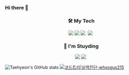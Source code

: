 ### Hi there 👋

<h3 align="center"> 🛠️ My Tech </h3>
<div align="center">
  <img src="https://img.shields.io/badge/Java-20232a.svg?style=for-the-badge&logo=jordan&logoColor=F9A03C" />
  <img src="https://img.shields.io/badge/Spring Boot-20232a.svg?style=for-the-badge&logo=spring-boot&logoColor=6DB33F" />
  <img src="https://img.shields.io/badge/Docker-20232a.svg?style=for-the-badge&logo=docker&logoColor=2496ED" />&nbsp
  <img src="https://img.shields.io/badge/Aws-F7DF1E.svg?style=for-the-badge&logo=amazon-web-services&logoColor=232F3E" />&nbsp
</div>

<h3 align="center"> 📖 I'm Stuyding </h3>
<div align="center">
  <img src="https://img.shields.io/badge/Spring Data Jpa-20232a.svg?style=for-the-badge&logo=spring-boot&logoColor=6DB33F" />
  <img src="https://img.shields.io/badge/MySQL-20232a.svg?style=for-the-badge&logo=mysql&logoColor=4479A1" />&nbsp
</div>


![Taehyeon's GitHub stats](https://github-readme-stats.vercel.app/api?username=whxogus215&show_icons=true&theme=nightowl)
[![코드트리|실력진단-whxogus215](https://banner.codetree.ai/v1/banner/whxogus215)](https://www.codetree.ai/profiles/whxogus215)
